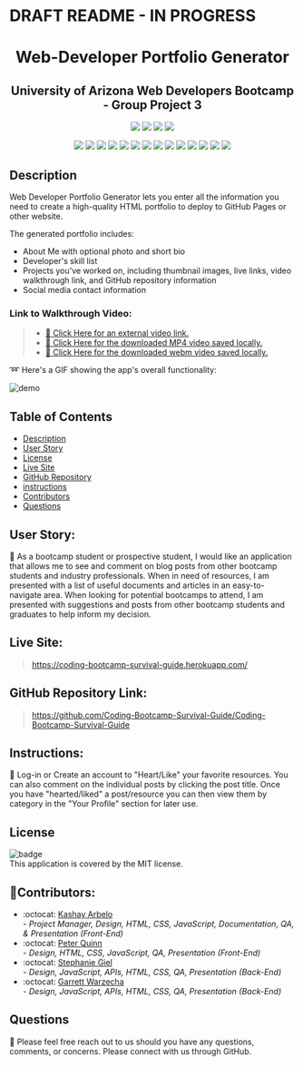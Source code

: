#  DRAFT README - IN PROGRESS


<h1 align="center">Web-Developer Portfolio Generator</h1>
  <h2 align="center">University of Arizona Web Developers Bootcamp - Group Project 3</h2>

  <p align="center">
    <img src="https://img.shields.io/github/repo-size/Coding-Bootcamp-Survival-Guide/Coding-Bootcamp-Survival-Guide?style=plastic" />
    <img src="https://img.shields.io/github/languages/count/Coding-Bootcamp-Survival-Guide/Coding-Bootcamp-Survival-Guide?style=plastic" />
    <img src="https://img.shields.io/github/languages/top/Coding-Bootcamp-Survival-Guide/Coding-Bootcamp-Survival-Guide?style=plastic" />
    <img src="https://img.shields.io/github/last-commit/Coding-Bootcamp-Survival-Guide/Coding-Bootcamp-Survival-Guide?style=plastic" />
  </p>

  <p align="center">
    <img src="https://img.shields.io/badge/Javascript-yellow" />
    <img src="https://img.shields.io/badge/React-yellow" />
    <img src="https://img.shields.io/badge/-TailwindCSS-blueviolet" />
    <img src="https://img.shields.io/badge/-Node.js-green" />
    <img src="https://img.shields.io/badge/Express-brightgreen" />
    <img src="https://img.shields.io/badge/JWT-orange" />
    <img src="https://img.shields.io/badge/MongoDB-blue" />

<img src="https://img.shields.io/v1?message=Mongoose&color=red"/>

<img src="https://img.shields.io/badge/graphql-blue" />
    <img src="https://img.shields.io/badge/-Bcrypt-red" />
    <img src="https://img.shields.io/badge/-Dotenv-red" />
    <img src="https://img.shields.io/badge/-GoogleFonts-blue" />
    <img src="https://img.shields.io/badge/-FontAwesome-blue" />
    <img src="https://img.shields.io/badge/-ScreenCastify-grey" />
    
  </p>
  
  ## Description
Web Developer Portfolio Generator lets you enter all the information you need to create a high-quality HTML portfolio to deploy to GitHub Pages or other website.  

The generated portfolio includes:  
 * About Me with optional photo and short bio
 * Developer's skill list
 * Projects you've worked on, including thumbnail images, live links, video walkthrough link, and GitHub repository information
 * Social media contact information 


### Link to Walkthrough Video:

> - [:movie_camera: Click Here for an external video link.](https://drive.google.com/file/d/1UL_enQS1NUaSNOnWEJRAG2vYJFQae5Vr/view)
> - [:movie_camera: Click Here for the downloaded MP4 video saved locally.](./src/demo-MP4.mp4)
> - [:movie_camera: Click Here for the downloaded webm video saved locally.](./src/demo-webm.webm)

:loop: Here's a GIF showing the app's overall functionality:

![demo](./src/demo.gif)

## Table of Contents

- [Description](#description)
- [User Story](#user)
- [License](#license)
- [Live Site](#live)
- [GitHub Repository](#github)
- [instructions](#instructions)
- [Contributors](#contributors)
- [Questions](#questions)

## User Story: 

:book: As a bootcamp student or prospective student, I would like an application that allows me to see and comment on blog posts from other bootcamp students and industry professionals. 
When in need of resources, I am presented with a list of useful documents and articles in an easy-to-navigate area. 
When looking for potential bootcamps to attend, I am presented with suggestions and posts from other bootcamp students and graduates to help inform my decision.


## Live Site:

> https://coding-bootcamp-survival-guide.herokuapp.com/

## GitHub Repository Link:

> https://github.com/Coding-Bootcamp-Survival-Guide/Coding-Bootcamp-Survival-Guide

## Instructions:

🚀 Log-in or Create an account to "Heart/Like" your favorite resources. You can also comment on the individual posts by clicking the post title. Once you have "hearted/liked" a post/resource you can then view them by category in the "Your Profile" section for later use.   

## License

![badge](https://img.shields.io/badge/license-MIT-success)
<br />
This application is covered by the MIT license.

## 👥Contributors:

- :octocat: [Kashay Arbelo](https://github.com/KashCodes)<br /> - _Project Manager, Design, HTML, CSS, JavaScript, Documentation, QA, & Presentation (Front-End)_
- :octocat: [Peter Quinn](https://github.com/PeterdQuinns)<br /> - _Design, HTML, CSS, JavaScript, QA, Presentation (Front-End)_
- :octocat: [Stephanie Giel](https://github.com/SGiel)<br /> - _Design, JavaScript, APIs, HTML, CSS, QA, Presentation (Back-End)_
- :octocat: [Garrett Warzecha](https://github.com/gwarzecha)<br /> - _Design, JavaScript, APIs, HTML, CSS, QA, Presentation (Back-End)_



## Questions

🔧 Please feel free reach out to us should you have any questions, comments, or concerns. Please connect with us through GitHub.<br />
